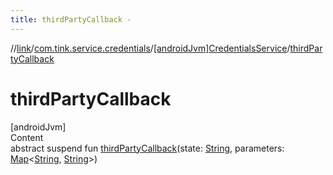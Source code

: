 ```yaml
---
title: thirdPartyCallback -
---
```

//[link](../../index.md)/[com.tink.service.credentials](../index.md)/[[androidJvm]CredentialsService](index.md)/[thirdPartyCallback](third-party-callback.md)



# thirdPartyCallback  
[androidJvm]  
Content  
abstract suspend fun [thirdPartyCallback](third-party-callback.md)(state: [String](https://kotlinlang.org/api/latest/jvm/stdlib/kotlin/-string/index.html), parameters: [Map](https://kotlinlang.org/api/latest/jvm/stdlib/kotlin.collections/-map/index.html)<[String](https://kotlinlang.org/api/latest/jvm/stdlib/kotlin/-string/index.html), [String](https://kotlinlang.org/api/latest/jvm/stdlib/kotlin/-string/index.html)>)  



